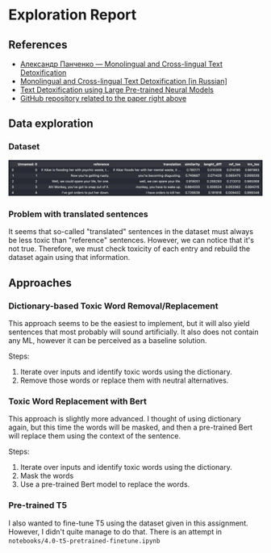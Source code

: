 # Exploration Report

## References
- [Александр Панченко — Monolingual and Cross-lingual Text Detoxification](https://www.youtube.com/watch?v=PEo3UJKwsN0&t=1219s&ab_channel=%D0%9C%D0%A2%D0%A1Digital)
- [Monolingual and Cross-lingual Text Detoxification [in Russian]](https://www.youtube.com/watch?v=1RsHbmzY2Mg&ab_channel=BayesGroup.ru)
- [Text Detoxification using Large Pre-trained Neural Models](https://arxiv.org/abs/2109.08914)
- [GitHub repository related to the paper right above](https://github.com/s-nlp/detox)

## Data exploration

### Dataset

![figure showing the head of the dataset](figures/data.png)

### Problem with translated sentences

It seems that so-called "translated" sentences in the dataset must always be less toxic than
"reference" sentences. However, we can notice that it's not true.
Therefore, we must check toxicity of each entry and rebuild the dataset again using
that information.

## Approaches

### Dictionary-based Toxic Word Removal/Replacement

This approach seems to be the easiest to implement, but it will also yield sentences that most probably will sound
artificially. It also does not contain any ML, however it can be perceived as a baseline solution.

Steps:
1. Iterate over inputs and identify toxic words using the dictionary.
2. Remove those words or replace them with neutral alternatives.

### Toxic Word Replacement with Bert

This approach is slightly more advanced. I thought of using dictionary again, but this time the words will be masked,
and then a pre-trained Bert will replace them using the context of the sentence.

Steps:
1. Iterate over inputs and identify toxic words using the dictionary.
2. Mask the words
3. Use a pre-trained Bert model to replace the words.

### Pre-trained T5

I also wanted to fine-tune T5 using the dataset given in this assignment. However,
I didn't quite manage to do that. There is an attempt in `notebooks/4.0-t5-pretrained-finetune.ipynb`
